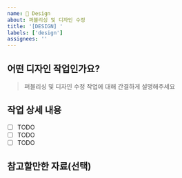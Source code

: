 ```yaml
---
name: 🎨 Design
about: 퍼블리싱 및 디자인 수정
title: '[DESIGN] '
labels: ['design']
assignees: ''
---
```


## 어떤 디자인 작업인가요?

> 퍼블리싱 및 디자인 수정 작업에 대해 간결하게 설명해주세요

## 작업 상세 내용

- [ ] TODO
- [ ] TODO
- [ ] TODO

## 참고할만한 자료(선택)

<!-- 디자인 시안, UI 목업, 스타일 가이드 등을 첨부해주세요 -->